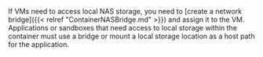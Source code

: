 &NewLine;

If VMs need to access local NAS storage, you need to [create a network bridge]({{< relref "ContainerNASBridge.md" >}}) and assign it to the VM.
Applications or sandboxes that need access to local storage within the container must use a bridge or mount a local storage location as a host path for the application.
